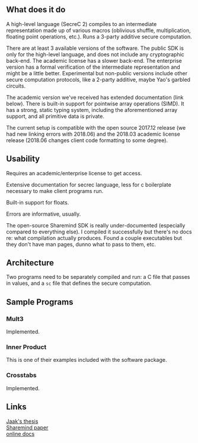 ## What does it do
A high-level language (SecreC 2) compiles to an intermediate representation made up of various macros (oblivious shuffle, multiplication, floating point operations, etc.). Runs a 3-party additive secure computation.

There are at least 3 available versions of the software. The public SDK is only for the high-level language, and does not include any cryptographic back-end. The academic license has a slower back-end. The enterprise version has a formal verification of the intermediate representation and might be a little better. Experimental but non-public versions include other secure computation protocols, like a 2-party additive, maybe Yao's garbled circuits.

The academic version we've received has extended documentation (link below). There is built-in support for pointwise array operations (SIMD). It has a strong, static typing system, including the aforementioned array support, and all primitive data is private.

The current setup is compatible with the open source 2017.12 release (we had new linking errors with 2018.06) and the 2018.03 academic license release (2018.06 changes client code formatting to some degree).

## Usability
Requires an academic/enterprise license to get access. 

Extensive documentation for secrec language, less for c boilerplate necessary to make client programs run.

Built-in support for floats.

Errors are informative, usually.

The open-source Sharemind SDK is really under-documented (especially compared to everything else). I compiled it successfully but there's no docs re: what compilation actually produces. Found a couple executables but they don't have man pages, dunno what to pass to them, etc.

## Architecture
Two programs need to be separately compiled and run: a C file that passes in values, and a `sc` file that defines the secure computation.

## Sample Programs

### Mult3
Implemented.

### Inner Product
This is one of their examples included with the software package.

### Crosstabs
Implemented.

## Links
[Jaak's thesis](http://dspace.ut.ee/handle/10062/56298)  
[Sharemind paper](https://eprint.iacr.org/2008/289.pdf)  
[online docs](http://sharemind-sdk.github.io/stdlib/reference/pages.html)